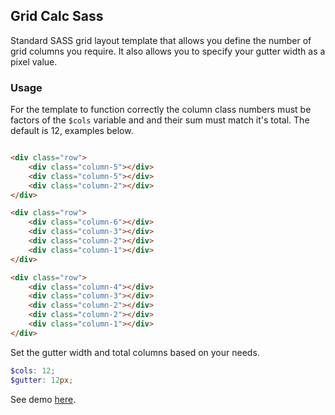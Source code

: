 ## Grid Calc Sass

Standard SASS grid layout template that allows you define the number of grid columns you require. It also allows you to specify your gutter width as a pixel value.

### Usage

For the template to function correctly the column class numbers must be factors of the ``` $cols ```  variable and and their sum must match it's total. The default is 12, examples below.

``` html

<div class="row">
    <div class="column-5"></div>
    <div class="column-5"></div>
    <div class="column-2"></div>
</div>

<div class="row">
    <div class="column-6"></div>
    <div class="column-3"></div>
    <div class="column-2"></div>
    <div class="column-1"></div>
</div>

<div class="row">
    <div class="column-4"></div>
    <div class="column-3"></div>
    <div class="column-2"></div>
    <div class="column-2"></div>
    <div class="column-1"></div>
</div>

```
Set the gutter width and total columns based on your needs.

``` scss
$cols: 12;
$gutter: 12px;
```
See demo <a href="https://codepen.io/Rueb/pen/qyeVWZ">here</a>.
